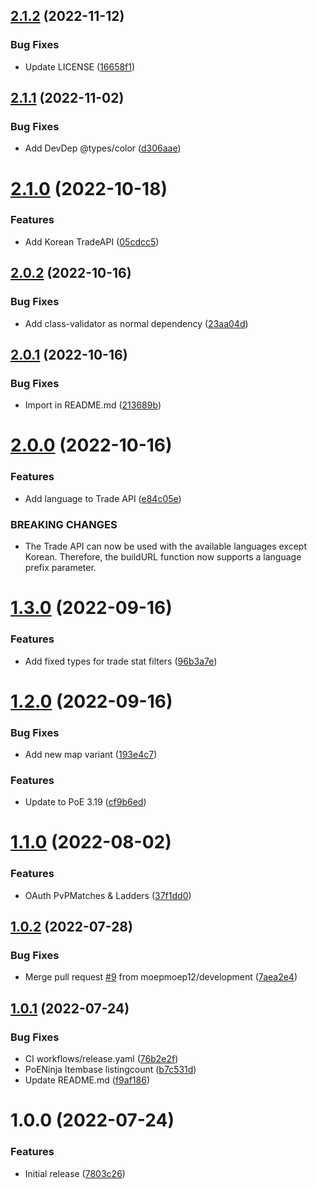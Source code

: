 ## [2.1.2](https://github.com/moepmoep12/poe-api-ts/compare/v2.1.1...v2.1.2) (2022-11-12)


### Bug Fixes

* Update LICENSE ([16658f1](https://github.com/moepmoep12/poe-api-ts/commit/16658f1d6ea4d34676d4ef24897077b39c769bdb))

## [2.1.1](https://github.com/moepmoep12/poe-api-ts/compare/v2.1.0...v2.1.1) (2022-11-02)


### Bug Fixes

* Add DevDep @types/color ([d306aae](https://github.com/moepmoep12/poe-api-ts/commit/d306aae2dcf0a6eb2a63e0c29ae378322f9afd02))

# [2.1.0](https://github.com/moepmoep12/poe-api-ts/compare/v2.0.2...v2.1.0) (2022-10-18)


### Features

* Add Korean TradeAPI ([05cdcc5](https://github.com/moepmoep12/poe-api-ts/commit/05cdcc570fad4fb3a92fbc80a7016c9eb4ec67d4))

## [2.0.2](https://github.com/moepmoep12/poe-api-ts/compare/v2.0.1...v2.0.2) (2022-10-16)


### Bug Fixes

* Add class-validator as normal dependency ([23aa04d](https://github.com/moepmoep12/poe-api-ts/commit/23aa04dfa882c78a1c8b9e486d9e993e1dbe2af3))

## [2.0.1](https://github.com/moepmoep12/poe-api-ts/compare/v2.0.0...v2.0.1) (2022-10-16)


### Bug Fixes

* Import in README.md ([213689b](https://github.com/moepmoep12/poe-api-ts/commit/213689b859306264b9ca69ec8ab9693b74c83ac6))

# [2.0.0](https://github.com/moepmoep12/poe-api-ts/compare/v1.3.0...v2.0.0) (2022-10-16)


### Features

* Add language to Trade API ([e84c05e](https://github.com/moepmoep12/poe-api-ts/commit/e84c05e52fef0866e4ea5d65ccf49247d70a3239))


### BREAKING CHANGES

* The Trade API can now be used with the available languages except Korean.
Therefore, the buildURL function now supports a language prefix parameter.

# [1.3.0](https://github.com/moepmoep12/poe-api-ts/compare/v1.2.0...v1.3.0) (2022-09-16)


### Features

* Add fixed types for trade stat filters ([96b3a7e](https://github.com/moepmoep12/poe-api-ts/commit/96b3a7ec34e5595779c9a0581f29e85790f4a8da))

# [1.2.0](https://github.com/moepmoep12/poe-api-ts/compare/v1.1.0...v1.2.0) (2022-09-16)


### Bug Fixes

* Add new map variant ([193e4c7](https://github.com/moepmoep12/poe-api-ts/commit/193e4c763858b2821b4bd0f54554c5f4ced70f57))


### Features

* Update to PoE 3.19 ([cf9b6ed](https://github.com/moepmoep12/poe-api-ts/commit/cf9b6ed0eac9de002903e089f0b23cbd85dbc41d))

# [1.1.0](https://github.com/moepmoep12/poe-api-ts/compare/v1.0.2...v1.1.0) (2022-08-02)


### Features

* OAuth PvPMatches & Ladders ([37f1dd0](https://github.com/moepmoep12/poe-api-ts/commit/37f1dd0e0da9bafdfc6f0bfef60ce74881f476f3))

## [1.0.2](https://github.com/moepmoep12/poe-api-ts/compare/v1.0.1...v1.0.2) (2022-07-28)


### Bug Fixes

* Merge pull request [#9](https://github.com/moepmoep12/poe-api-ts/issues/9) from moepmoep12/development ([7aea2e4](https://github.com/moepmoep12/poe-api-ts/commit/7aea2e477f8a378cc25183b897e7c4386f7228fd))

## [1.0.1](https://github.com/moepmoep12/poe-api-ts/compare/v1.0.0...v1.0.1) (2022-07-24)


### Bug Fixes

* CI workflows/release.yaml ([76b2e2f](https://github.com/moepmoep12/poe-api-ts/commit/76b2e2f73585792e45efce47f4527e3df82241d3))
* PoENinja Itembase listingcount ([b7c531d](https://github.com/moepmoep12/poe-api-ts/commit/b7c531d5c92c88a3c7507d3e0c7d07a8819ea3de))
* Update README.md ([f9af186](https://github.com/moepmoep12/poe-api-ts/commit/f9af186541bb8ed2b731378c81f9e55f5d671b29))

# 1.0.0 (2022-07-24)


### Features

* Initial release ([7803c26](https://github.com/moepmoep12/poe-api-ts/commit/7803c268bf40b52b07261e54e021e2f5fc1258e7))
